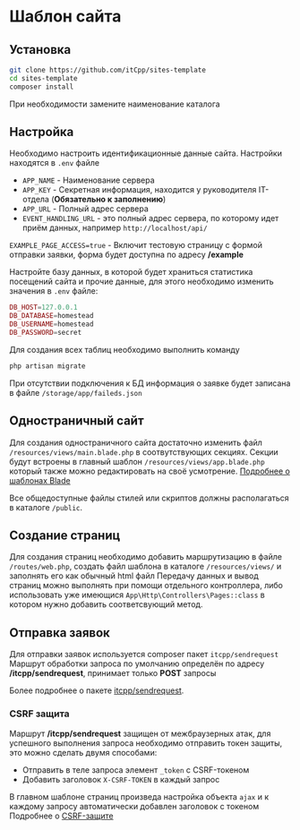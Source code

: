 # Шаблон сайта

## Установка

```sh
git clone https://github.com/itCpp/sites-template
cd sites-template
composer install
```
При необходимости замените наименование каталога

## Настройка

Необходимо настроить идентификационные данные сайта. Настройки находятся в `.env` файле
- `APP_NAME` - Наименование сервера
- `APP_KEY` - Секретная информация, находится у руководителя IT-отдела (**Обязательно к заполнению**)
- `APP_URL` - Полный адрес сервера
- `EVENT_HANDLING_URL` - это полный адрес сервера, по которому идет приём данных, например `http://localhost/api/`

`EXAMPLE_PAGE_ACCESS=true` - Включит тестовую страницу с формой отправки заявки, форма будет доступна по адресу **/example**

Настройте базу данных, в которой будет храниться статистика посещений сайта и прочие данные, для этого необходимо изменить значения в `.env` файле:
```php
DB_HOST=127.0.0.1
DB_DATABASE=homestead
DB_USERNAME=homestead
DB_PASSWORD=secret
```

Для создания всех таблиц необходимо выполнить команду
```sh
php artisan migrate
```

При отсутствии подключения к БД информация о заявке будет записана в файле `/storage/app/faileds.json`

## Одностраничный сайт

Для создания одностраничного сайта достаточно изменить файл `/resources/views/main.blade.php` в соотвутствующих секциях.
Секции будут встроены в главный шаблон `/resources/views/app.blade.php` который также можно редактировать на своё усмотрение.
[Подробнее о шаблонах Blade](https://laravel.su/docs/8.x/blade)

Все общедоступные файлы стилей или скриптов должны располагаться в каталоге `/public`.

## Создание страниц

Для создания страниц необходимо добавить маршрутизацию в файле `/routes/web.php`, создать файл шаблона в каталоге `/resources/views/` и заполнять его как обычный html файл
Передачу данных и вывод страниц можно выполнять при помощи отдельного контроллера, либо использовать уже имеющися `App\Http\Controllers\Pages::class` в котором нужно добавить соответсвующий метод.

## Отправка заявок

Для отправки заявок используется composer пакет `itcpp/sendrequest`
Маршрут обработки запроса по умолчанию определён по адресу **/itcpp/sendrequest**, принимает только **POST** запросы

Более подробнее о пакете [itcpp/sendrequest](https://github.com/itCpp/sendrequest).

### CSRF защита

Маршрут **/itcpp/sendrequest** защищен от межбраузерных атак, для успешного выполнения запроса необходимо отправить токен защиты, это можно сделать двумя способами:
- Отправить в теле запроса элемент `_token` с CSRF-токеном
- Добавить заголовок `X-CSRF-TOKEN` в каждый запрос

В главном шаблоне страниц произведа настройка объекта `ajax` и к каждому запросу автоматически добавлен заголовок с токеном
Подробнее о [CSRF-защите](https://laravel.su/docs/8.x/csrf)
